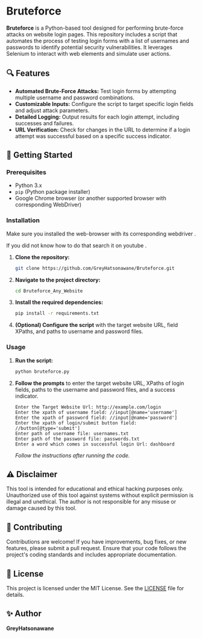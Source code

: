 # Bruteforce

**Bruteforce** is a Python-based tool designed for performing brute-force attacks on website login pages. This repository includes a script that automates the process of testing login forms with a list of usernames and passwords to identify potential security vulnerabilities. It leverages Selenium to interact with web elements and simulate user actions.

## 🔍 Features

- **Automated Brute-Force Attacks:** Test login forms by attempting multiple username and password combinations.
- **Customizable Inputs:** Configure the script to target specific login fields and adjust attack parameters.
- **Detailed Logging:** Output results for each login attempt, including successes and failures.
- **URL Verification:** Check for changes in the URL to determine if a login attempt was successful based on a specific success indicator.

## 🚀 Getting Started

### Prerequisites

- Python 3.x
- `pip` (Python package installer)
- Google Chrome browser (or another supported browser with corresponding WebDriver)

### Installation

Make sure you installed the web-browser with its corresponding webdriver .

If you did not know how to do that search it on youtube .

1. **Clone the repository:**

    ```sh
    git clone https://github.com/GreyHatsonawane/Bruteforce.git
    ```

2. **Navigate to the project directory:**

    ```sh
    cd Bruteforce_Any_Website
    ```

3. **Install the required dependencies:**

    ```sh
    pip install -r requirements.txt
    ```

4. **(Optional) Configure the script** with the target website URL, field XPaths, and paths to username and password files.

### Usage

1. **Run the script:**

    ```sh
    python bruteforce.py
    ```

2. **Follow the prompts** to enter the target website URL, XPaths of login fields, paths to the username and password files, and a success indicator.

    ```plaintext
    Enter the Target Website Url: http://example.com/login
    Enter the xpath of username field: //input[@name='username']
    Enter the xpath of password field: //input[@name='password']
    Enter the xpath of login/submit button field: //button[@type='submit']
    Enter path of username file: usernames.txt
    Enter path of the password file: passwords.txt
    Enter a word which comes in successful login Url: dashboard
    ```

   *Follow the instructions after running the code.*

## ⚠️ Disclaimer

This tool is intended for educational and ethical hacking purposes only. Unauthorized use of this tool against systems without explicit permission is illegal and unethical. The author is not responsible for any misuse or damage caused by this tool.

## 🤝 Contributing

Contributions are welcome! If you have improvements, bug fixes, or new features, please submit a pull request. Ensure that your code follows the project's coding standards and includes appropriate documentation.

## 📝 License

This project is licensed under the MIT License. See the [LICENSE](LICENSE) file for details.

## ✨ Author

**GreyHatsonawane**
